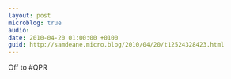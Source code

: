 ```yaml
---
layout: post
microblog: true
audio: 
date: 2010-04-20 01:00:00 +0100
guid: http://samdeane.micro.blog/2010/04/20/t12524328423.html
---
```

Off to #QPR
